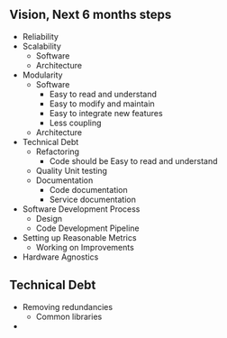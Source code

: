
## Vision, Next 6 months steps

- Reliability
- Scalability
	- Software
	- Architecture
- Modularity
	- Software
		- Easy to read and understand 
		- Easy to modify and maintain 
		- Easy to integrate new features
		- Less coupling
	- Architecture
- Technical Debt
	- Refactoring
		- Code should be Easy to read and understand
	- Quality Unit testing
	- Documentation
		- Code documentation
		- Service documentation
- Software Development Process
	- Design
	- Code Development Pipeline
- Setting up Reasonable Metrics
	- Working on Improvements
- Hardware Agnostics

## Technical Debt

- Removing redundancies
	- Common libraries 
- 
<!--stackedit_data:
eyJoaXN0b3J5IjpbLTY5NDExMTIsMTIxNDU0ODQ5OSw1ODg0ND
EzNDddfQ==
-->